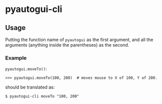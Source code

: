 # pyautogui-cli

## Usage

Putting the function name of `pyautogui` as the first argument, and all the arguments (anything inside the parentheses) as the second.

### Example

`pyautogui.moveTo()`:

```
>>> pyautogui.moveTo(100, 200)  # moves mouse to X of 100, Y of 200.
```

should be translated as:

```
$ pyautogui-cli moveTo "100, 200"
```

